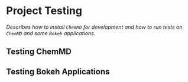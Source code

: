 Project Testing
===============

*Describes how to install `ChemMD` for development and how to
run tests on `ChemMD` and some `Bokeh` applications.*

Testing ChemMD
---------------

Testing Bokeh Applications
--------------------------
